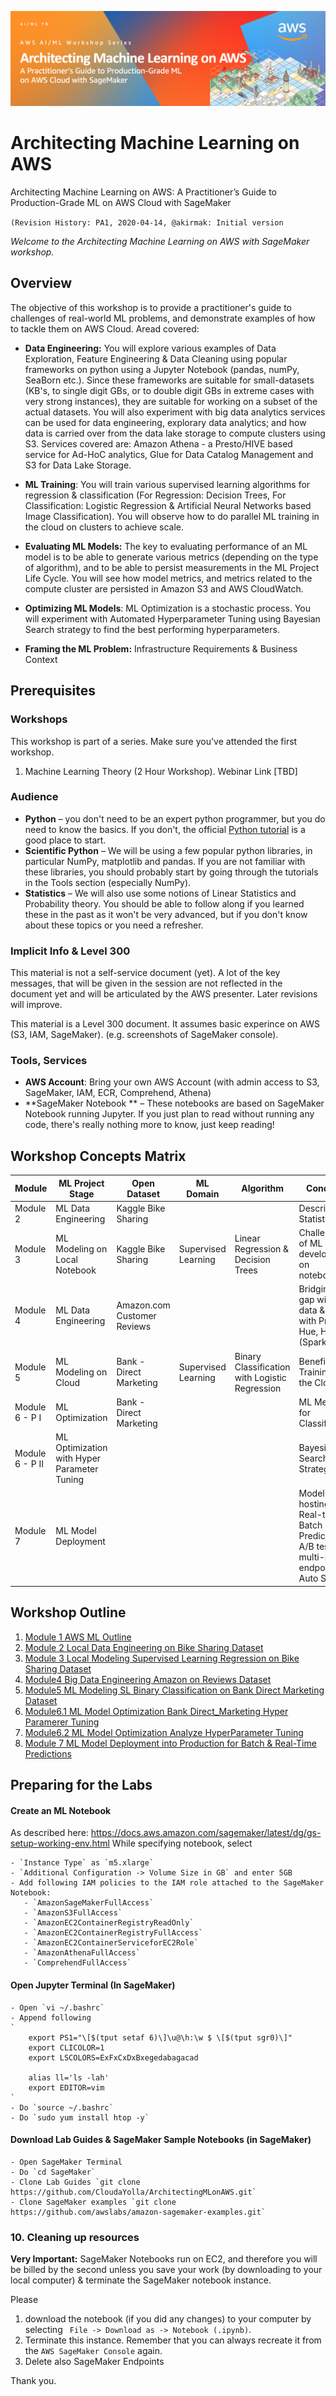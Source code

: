 ![ML Logo](images/mod00_logo.png "Logo") 

# Architecting Machine Learning on AWS
Architecting Machine Learning on AWS: A Practitioner’s Guide to Production-Grade ML on AWS Cloud with SageMaker

`(Revision History:
PA1, 2020-04-14, @akirmak: Initial version
`

*Welcome to the Architecting Machine Learning on AWS with SageMaker workshop.*

## Overview

The objective of this workshop is to provide a practitioner's guide to challenges of real-world ML problems, and demonstrate examples of how to tackle them on AWS Cloud. Aread covered: 

- **Data Engineering:** You will explore various examples of  Data Exploration, Feature Engineering & Data Cleaning using popular frameworks on python using a Jupyter Notebook (pandas, numPy, SeaBorn etc.). Since these frameworks are suitable for small-datasets (KB's, to single digit GBs, or to double digit GBs in extreme cases with very strong instances), they are suitable for working on a subset of the actual datasets. You will also experiment with big data analytics services can be used for data engineering, explorary data analytics; and how data is carried over from the data lake storage to compute clusters using S3. Services covered are: Amazon Athena - a Presto/HIVE based service for Ad-HoC analytics, Glue for Data Catalog Management and S3 for Data Lake Storage.  
    
- **ML Training**: You will train various supervised learning algorithms for regression & classification (For Regression: Decision Trees, For Classification: Logistic Regression & Artificial Neural Networks based Image Classification). You will observe how to do parallel ML training in the cloud on clusters to achieve scale.  

- **Evaluating ML Models:** The key to evaluating performance of an ML model is to be able to generate various metrics (depending on the type of algorithm), and to be able to persist measurements in the ML Project Life Cycle. You will see how model metrics, and metrics related to the compute cluster are persisted in Amazon S3 and AWS CloudWatch.  

- **Optimizing ML Models**: ML Optimization is a stochastic process. You will experiment with Automated Hyperparameter Tuning using Bayesian Search strategy to find the best performing hyperparameters. 

- **Framing the ML Problem:**  Infrastructure Requirements & Business Context

## Prerequisites

### Workshops
This workshop is part of a series. Make sure you've attended the first workshop.

  1. Machine Learning Theory (2 Hour Workshop). Webinar Link [TBD]


### Audience

- **Python** – you don't need to be an expert python programmer, but you do need to know the basics. If you don't, the official [Python tutorial](https://docs.python.org/3/tutorial/) is a good place to start.
- **Scientific Python** – We will be using a few popular python libraries, in particular NumPy, matplotlib and pandas. If you are not familiar with these libraries, you should probably start by going through the tutorials in the Tools section (especially NumPy).
- **Statistics** – We will also use some notions of Linear Statistics and Probability theory. You should be able to follow along if you learned these in the past as it won't be very advanced, but if you don't know about these topics or you need a refresher.

### Implicit Info & Level 300
This material is not a self-service document (yet). A lot of the key messages, that will be given in the session are not reflected in the document yet and will be articulated by the AWS presenter. Later revisions will improve.

This material is a Level 300 document. It assumes basic experince on AWS (S3, IAM, SageMaker). (e.g. screenshots of SageMaker console).  


### Tools, Services
- **AWS Account**: Bring your own AWS Account (with admin access to S3, SageMaker, IAM, ECR, Comprehend, Athena)
- **SageMaker Notebook ** – These notebooks are based on SageMaker Notebook running Jupyter. If you just plan to read without running any code, there's really nothing more to know, just keep reading!


## Workshop Concepts Matrix
| Module | ML Project Stage | Open Dataset | ML Domain | Algorithm | Concepts | Services |
| ---| ---| ---| --- | --- | --- | --- | 
| Module 2 | ML Data Engineering | Kaggle Bike Sharing | | | Descriptive Statistics | SageMaker| 
| Module 3 | ML Modeling on Local Notebook | Kaggle Bike Sharing | Supervised Learning | Linear Regression & Decision Trees | Challenges of ML development on notebooks | SageMaker|  
| Module 4 | ML Data Engineering | Amazon.com Customer Reviews | | | Bridging the gap with big data & ML with Presto, Hue, HIVE, (Spark) | S3, Athena, Glue, Comprehend| 
| Module 5 | ML Modeling on Cloud | Bank - Direct Marketing | Supervised Learning |Binary Classification with Logistic Regression | Benefits of Training in the Cloud| SageMaker|  
| Module 6 - P I | ML Optimization | Bank - Direct Marketing |  | | ML Metrics for Classification | SageMaker|  
| Module 6 - P II| ML Optimization with Hyper Parameter Tuning|  |  | | Bayesian Search HPO Strategy | SageMaker|  
| Module 7 | ML Model Deployment |  |  | | Model hosting for Real-time vs. Batch Predictions, A/B testing, multi-model endpoints, Auto Scaling | SageMaker|  

## Workshop Outline

1. [Module 1 AWS ML Outline](Module1_AWSML_Outline.ipynb) 
1. [Module 2 Local Data Engineering on Bike Sharing Dataset](Module2_Local_Data_Engineering_Bike_Sharing.ipynb)
1. [Module 3 Local Modeling Supervised Learning Regression on Bike Sharing Dataset](Module3_Local_Modeling_SL_Regression_Bike_Sharing.ipynb) 
1. [Module4 Big Data Engineering Amazon on Reviews Dataset](Module4_Big_Data_Engineering_Amazon_Reviews.ipynb) 
1. [Module5 ML Modeling SL Binary Classification on Bank Direct Marketing Dataset](Module5_ML_Modeling_SL_BinClassfcn_Bank_Direct_Marketing.ipynb) 
1. [Module6.1 ML Model Optimization Bank Direct_Marketing Hyper Paramerer Tuning](Module6_1_ML_Model_Optimization_Bank_Direct_Marketing_HyperParamTuning.ipynb) 
1. [Module6.2 ML Model Optimization Analyze HyperParameter Tuning](Module6_2_ML_Model_Optimization_Analyze_HyperParamTuning.ipynb) 
1. [Module 7 ML Model Deployment into Production for Batch & Real-Time Predictions](mod7-deploy-scikit-byom/Module7_ML_Model_Deployment_BYOM_Batch_RealTime_SciKit.ipynb) 





## Preparing for the Labs
#### Create an ML Notebook 

As described here: https://docs.aws.amazon.com/sagemaker/latest/dg/gs-setup-working-env.html While specifying notebook, select 

    - `Instance Type` as `m5.xlarge`
    - `Additional Configuration -> Volume Size in GB` and enter 5GB
    - Add following IAM policies to the IAM role attached to the SageMaker Notebook:
       - `AmazonSageMakerFullAccess`
       - `AmazonS3FullAccess` 
       - `AmazonEC2ContainerRegistryReadOnly`
       - `AmazonEC2ContainerRegistryFullAccess`
       - `AmazonEC2ContainerServiceforEC2Role`
       - `AmazonAthenaFullAccess`
       - `ComprehendFullAccess`
       
#### Open Jupyter Terminal (In SageMaker)

    - Open `vi ~/.bashrc`
    - Append following
    `
        export PS1="\[$(tput setaf 6)\]\u@\h:\w $ \[$(tput sgr0)\]"
        export CLICOLOR=1
        export LSCOLORS=ExFxCxDxBxegedabagacad

        alias ll='ls -lah'
        export EDITOR=vim
    `
    - Do `source ~/.bashrc`
    - Do `sudo yum install htop -y`

#### Download Lab Guides & SageMaker Sample Notebooks (in SageMaker)

    - Open SageMaker Terminal
    - Do `cd SageMaker`
    - Clone Lab Guides `git clone https://github.com/CloudaYolla/ArchitectingMLonAWS.git`
    - Clone SageMaker examples `git clone https://github.com/awslabs/amazon-sagemaker-examples.git`
    


### 10. Cleaning up resources 

**Very Important:** SageMaker Notebooks run on EC2, and therefore you will be billed by the second unless you save your work (by downloading to your local computer) & terminate the SageMaker notebook instance. 

Please 
 1. download the notebook (if you did any changes) to your computer by selecting ` File -> Download as -> Notebook (.ipynb)`. 
 1. Terminate this instance. Remember that you can always recreate it from the `AWS SageMaker Console` again.
 1. Delete also SageMaker Endpoints
 
 
 Thank you.

